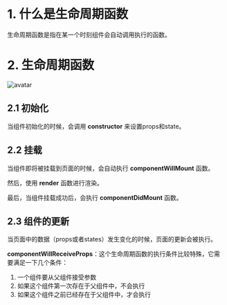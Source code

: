 # 1. 什么是生命周期函数

生命周期函数是指在某一个时刻组件会自动调用执行的函数。

# 2. 生命周期函数

![avatar](https://raw.githubusercontent.com/hsk287416/ReactJSNote/master/imgs/2018-07-10_055039.png)

## 2.1 初始化

当组件初始化的时候，会调用 **constructor** 来设置props和state。

## 2.2 挂载

当组件即将被挂载到页面的时候，会自动执行 **componentWillMount** 函数。

然后，使用 **render** 函数进行渲染。

最后，当组件挂载成功后，会执行 **componentDidMount** 函数。

## 2.3 组件的更新

当页面中的数据（props或者states）发生变化的时候，页面的更新会被执行。

**componentWillReceiveProps**：这个生命周期函数的执行条件比较特殊，它需要满足一下几个条件：
1. 一个组件要从父组件接受参数
2. 如果这个组件第一次存在于父组件中，不会执行
3. 如果这个组件之前已经存在于父组件中，才会执行
